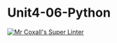 # Unit4-06-Python
[![Mr Coxall's Super Linter](https://github.com/ICS3U-C-Programming-LilyC/Unit4-06-Python/workflows/Mr%20Coxall's%20Super%20Linter/badge.svg)](https://github.com/ICS3U-C-Programming-LilyC/Unit4-06-Python/actions/)
